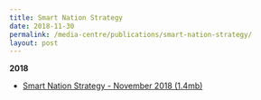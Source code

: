 ```yaml
---
title: Smart Nation Strategy
date: 2018-11-30
permalink: /media-centre/publications/smart-nation-strategy/
layout: post
---
```

**2018<br>**
* [Smart Nation Strategy - November 2018 (1.4mb)](/files/publications/smart-nation-strategy-nov2018.pdf)